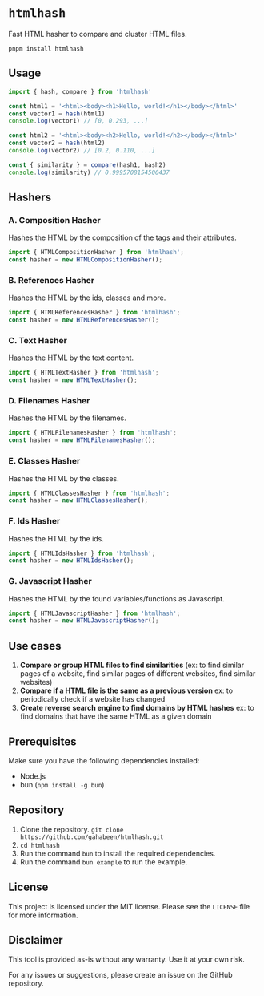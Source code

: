 # `htmlhash`

Fast HTML hasher to compare and cluster HTML files.

`pnpm install htmlhash`

## Usage

```ts
import { hash, compare } from 'htmlhash'

const html1 = '<html><body><h1>Hello, world!</h1></body></html>'
const vector1 = hash(html1)
console.log(vector1) // [0, 0.293, ...]

const html2 = '<html><body><h2>Hello, world!</h2></body></html>'
const vector2 = hash(html2)
console.log(vector2) // [0.2, 0.110, ...]

const { similarity } = compare(hash1, hash2)
console.log(similarity) // 0.9995708154506437
```

## Hashers

### A. **Composition Hasher**

Hashes the HTML by the composition of the tags and their attributes.

```ts
import { HTMLCompositionHasher } from 'htmlhash';
const hasher = new HTMLCompositionHasher();
```

### B. **References Hasher**

Hashes the HTML by the ids, classes and more.

```ts
import { HTMLReferencesHasher } from 'htmlhash';
const hasher = new HTMLReferencesHasher();
```

### C. **Text Hasher**

Hashes the HTML by the text content.

```ts
import { HTMLTextHasher } from 'htmlhash';
const hasher = new HTMLTextHasher();
```


### D. **Filenames Hasher**

Hashes the HTML by the filenames.

```ts
import { HTMLFilenamesHasher } from 'htmlhash';
const hasher = new HTMLFilenamesHasher();
```

### E. **Classes Hasher**

Hashes the HTML by the classes.

```ts
import { HTMLClassesHasher } from 'htmlhash';
const hasher = new HTMLClassesHasher();
```

### F. **Ids Hasher**

Hashes the HTML by the ids.

```ts
import { HTMLIdsHasher } from 'htmlhash';
const hasher = new HTMLIdsHasher();
```

### G. **Javascript Hasher**

Hashes the HTML by the found variables/functions as Javascript.

```ts
import { HTMLJavascriptHasher } from 'htmlhash';
const hasher = new HTMLJavascriptHasher();
```

## Use cases

1. **Compare or group HTML files to find similarities** (ex: to find similar pages of a website, find similar pages of different websites, find similar websites)
2. **Compare if a HTML file is the same as a previous version**
   ex: to periodically check if a website has changed
3. **Create reverse search engine to find domains by HTML hashes**
   ex: to find domains that have the same HTML as a given domain

## Prerequisites

Make sure you have the following dependencies installed:

-   Node.js
-   bun (`npm install -g bun`)

## Repository

1. Clone the repository. `git clone https://github.com/gahabeen/htmlhash.git`
2. `cd htmlhash`
3. Run the command `bun` to install the required dependencies.
4. Run the command `bun example` to run the example.

## License

This project is licensed under the MIT license. Please see the `LICENSE` file for more information.

## Disclaimer

This tool is provided as-is without any warranty. Use it at your own risk.

For any issues or suggestions, please create an issue on the GitHub repository.
